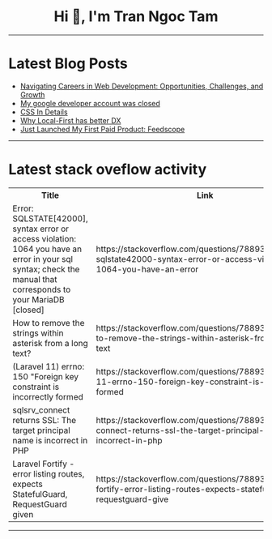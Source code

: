<h1 align="center">Hi 👋, I'm Tran Ngoc Tam</h1>

---

# Latest Blog Posts 
<!-- BLOG-POST-LIST:START -->
- [Navigating Careers in Web Development: Opportunities, Challenges, and Growth](https://dev.to/milutin_stefanovic_813404/navigating-careers-in-web-development-opportunities-challenges-and-growth-4an8)
- [My google developer account was closed](https://dev.to/kiolk/my-google-developer-account-was-closed-3bej)
- [CSS In Details](https://dev.to/ashutoshsarangi/css-in-details-3hfk)
- [Why Local-First has better DX](https://dev.to/phillvdm/why-local-first-has-better-dx-5c0a)
- [Just Launched My First Paid Product: Feedscope](https://dev.to/vulcanwm/just-launched-my-first-paid-product-feedscope-3i96)
<!-- BLOG-POST-LIST:END -->

---

# Latest stack oveflow activity
<table>
  <tr><th>Title</th><th>Link</th></tr>
  <!-- STACKOVERFLOW:START --><tr><td>Error: SQLSTATE[42000], syntax error or access violation: 1064 you have an error in your sql syntax; check the manual that corresponds to your MariaDB [closed]</td><td>https://stackoverflow.com/questions/78893769/error-sqlstate42000-syntax-error-or-access-violation-1064-you-have-an-error</td></tr><tr><td>How to remove the strings within asterisk from a long text?</td><td>https://stackoverflow.com/questions/78893552/how-to-remove-the-strings-within-asterisk-from-a-long-text</td></tr><tr><td>&lpar;Laravel 11&rpar; errno: 150 &quot;Foreign key constraint is incorrectly formed</td><td>https://stackoverflow.com/questions/78893511/laravel-11-errno-150-foreign-key-constraint-is-incorrectly-formed</td></tr><tr><td>sqlsrv_connect returns SSL: The target principal name is incorrect in PHP</td><td>https://stackoverflow.com/questions/78893467/sqlsrv-connect-returns-ssl-the-target-principal-name-is-incorrect-in-php</td></tr><tr><td>Laravel Fortify - error listing routes, expects StatefulGuard, RequestGuard given</td><td>https://stackoverflow.com/questions/78893388/laravel-fortify-error-listing-routes-expects-statefulguard-requestguard-give</td></tr><!-- STACKOVERFLOW:END -->
</table>

---


